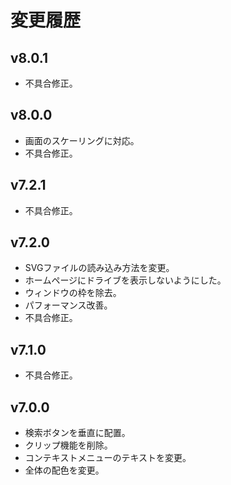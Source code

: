 # 変更履歴

## v8.0.1
* 不具合修正。

## v8.0.0
* 画面のスケーリングに対応。
* 不具合修正。

## v7.2.1
* 不具合修正。

## v7.2.0
* SVGファイルの読み込み方法を変更。
* ホームページにドライブを表示しないようにした。
* ウィンドウの枠を除去。
* パフォーマンス改善。
* 不具合修正。

## v7.1.0
* 不具合修正。

## v7.0.0
* 検索ボタンを垂直に配置。
* クリップ機能を削除。
* コンテキストメニューのテキストを変更。
* 全体の配色を変更。
